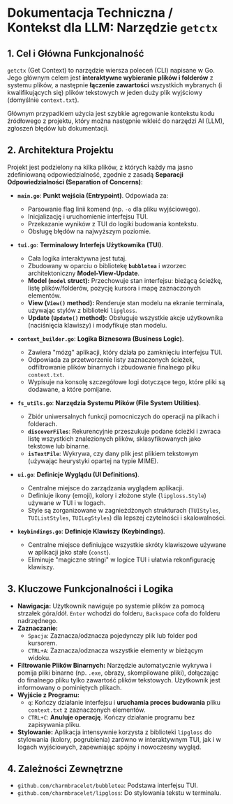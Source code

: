 # Dokumentacja Techniczna / Kontekst dla LLM: Narzędzie `getctx`

## 1. Cel i Główna Funkcjonalność

`getctx` (Get Context) to narzędzie wiersza poleceń (CLI) napisane w Go. Jego głównym celem jest **interaktywne wybieranie plików i folderów** z systemu plików, a następnie **łączenie zawartości** wszystkich wybranych (i kwalifikujących się) plików tekstowych w jeden duży plik wyjściowy (domyślnie `context.txt`).

Głównym przypadkiem użycia jest szybkie agregowanie kontekstu kodu źródłowego z projektu, który można następnie wkleić do narzędzi AI (LLM), zgłoszeń błędów lub dokumentacji.

## 2. Architektura Projektu

Projekt jest podzielony na kilka plików, z których każdy ma jasno zdefiniowaną odpowiedzialność, zgodnie z zasadą **Separacji Odpowiedzialności (Separation of Concerns)**:

- **`main.go`**: **Punkt wejścia (Entrypoint)**. Odpowiada za:

  - Parsowanie flag linii komend (np. `-o` dla pliku wyjściowego).
  - Inicjalizację i uruchomienie interfejsu TUI.
  - Przekazanie wyników z TUI do logiki budowania kontekstu.
  - Obsługę błędów na najwyższym poziomie.

- **`tui.go`**: **Terminalowy Interfejs Użytkownika (TUI)**.

  - Cała logika interaktywna jest tutaj.
  - Zbudowany w oparciu o bibliotekę **`bubbletea`** i wzorzec architektoniczny **Model-View-Update**.
  - **Model (`model` struct):** Przechowuje stan interfejsu: bieżącą ścieżkę, listę plików/folderów, pozycję kursora i mapę zaznaczonych elementów.
  - **View (`View()` method):** Renderuje stan modelu na ekranie terminala, używając stylów z biblioteki `lipgloss`.
  - **Update (`Update()` method):** Obsługuje wszystkie akcje użytkownika (naciśnięcia klawiszy) i modyfikuje stan modelu.

- **`context_builder.go`**: **Logika Biznesowa (Business Logic)**.

  - Zawiera "mózg" aplikacji, który działa po zamknięciu interfejsu TUI.
  - Odpowiada za przetworzenie listy zaznaczonych ścieżek, odfiltrowanie plików binarnych i zbudowanie finalnego pliku `context.txt`.
  - Wypisuje na konsolę szczegółowe logi dotyczące tego, które pliki są dodawane, a które pomijane.

- **`fs_utils.go`**: **Narzędzia Systemu Plików (File System Utilities)**.

  - Zbiór uniwersalnych funkcji pomocniczych do operacji na plikach i folderach.
  - **`discoverFiles`**: Rekurencyjnie przeszukuje podane ścieżki i zwraca listę wszystkich znalezionych plików, sklasyfikowanych jako tekstowe lub binarne.
  - **`isTextFile`**: Wykrywa, czy dany plik jest plikiem tekstowym (używając heurystyki opartej na typie MIME).

- **`ui.go`**: **Definicje Wyglądu (UI Definitions)**.

  - Centralne miejsce do zarządzania wyglądem aplikacji.
  - Definiuje ikony (emoji), kolory i złożone style (`lipgloss.Style`) używane w TUI i w logach.
  - Style są zorganizowane w zagnieżdżonych strukturach (`TUIStyles`, `TUIListStyles`, `TUILogStyles`) dla lepszej czytelności i skalowalności.

- **`keybindings.go`**: **Definicje Klawiszy (Keybindings)**.
  - Centralne miejsce definiujące wszystkie skróty klawiszowe używane w aplikacji jako stałe (`const`).
  - Eliminuje "magiczne stringi" w logice TUI i ułatwia rekonfigurację klawiszy.

## 3. Kluczowe Funkcjonalności i Logika

- **Nawigacja:** Użytkownik nawiguje po systemie plików za pomocą strzałek góra/dół. `Enter` wchodzi do folderu, `Backspace` cofa do folderu nadrzędnego.
- **Zaznaczanie:**
  - `Spacja`: Zaznacza/odznacza pojedynczy plik lub folder pod kursorem.
  - `CTRL+A`: Zaznacza/odznacza wszystkie elementy w bieżącym widoku.
- **Filtrowanie Plików Binarnych:** Narzędzie automatycznie wykrywa i pomija pliki binarne (np. `.exe`, obrazy, skompilowane pliki), dołączając do finalnego pliku tylko zawartość plików tekstowych. Użytkownik jest informowany o pominiętych plikach.
- **Wyjście z Programu:**
  - `q`: Kończy działanie interfejsu i **uruchamia proces budowania** pliku `context.txt` z zaznaczonych elementów.
  - `CTRL+C`: **Anuluje operację**. Kończy działanie programu bez zapisywania pliku.
- **Stylowanie:** Aplikacja intensywnie korzysta z biblioteki `lipgloss` do stylowania (kolory, pogrubienia) zarówno w interaktywnym TUI, jak i w logach wyjściowych, zapewniając spójny i nowoczesny wygląd.

## 4. Zależności Zewnętrzne

- `github.com/charmbracelet/bubbletea`: Podstawa interfejsu TUI.
- `github.com/charmbracelet/lipgloss`: Do stylowania tekstu w terminalu.
